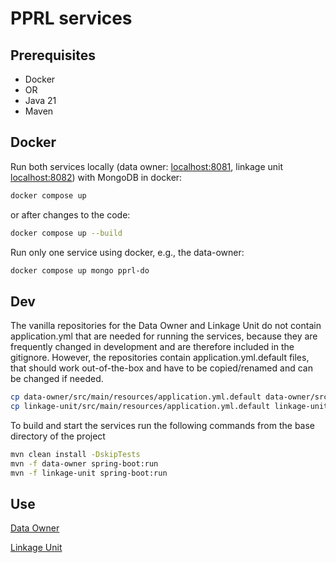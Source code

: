 # PPRL services

## Prerequisites
- Docker
- OR
- Java 21
- Maven

## Docker
Run both services locally
(data owner: [localhost:8081](http://localhost:8081),
linkage unit [localhost:8082](http://localhost:8082))
with MongoDB in docker:
```bash
docker compose up
```
or after changes to the code:
```bash
docker compose up --build
```

Run only one service using docker, e.g., the data-owner:
```bash
docker compose up mongo pprl-do
```

## Dev
The vanilla repositories for the Data Owner and Linkage Unit do not contain application.yml that are 
needed for running the services, because they are frequently changed in development and are therefore 
included in the gitignore. However, the repositories contain application.yml.default files, that should 
work out-of-the-box and have to be copied/renamed and can be changed if needed.
```bash
cp data-owner/src/main/resources/application.yml.default data-owner/src/main/resources/application.yml
cp linkage-unit/src/main/resources/application.yml.default linkage-unit/src/main/resources/application.yml
```

To build and start the services run the following commands from the base directory of the project
```bash
mvn clean install -DskipTests
mvn -f data-owner spring-boot:run
mvn -f linkage-unit spring-boot:run
```

## Use
[Data Owner](data-owner/README.md)

[Linkage Unit](linkage-unit/README.md)